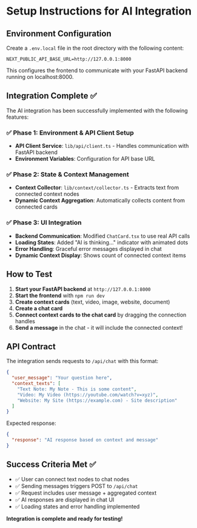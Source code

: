 # Setup Instructions for AI Integration

## Environment Configuration

Create a `.env.local` file in the root directory with the following content:

```env
NEXT_PUBLIC_API_BASE_URL=http://127.0.0.1:8000
```

This configures the frontend to communicate with your FastAPI backend running on localhost:8000.

## Integration Complete ✅

The AI integration has been successfully implemented with the following features:

### ✅ Phase 1: Environment & API Client Setup
- **API Client Service**: `lib/api/client.ts` - Handles communication with FastAPI backend
- **Environment Variables**: Configuration for API base URL

### ✅ Phase 2: State & Context Management  
- **Context Collector**: `lib/context/collector.ts` - Extracts text from connected context nodes
- **Dynamic Context Aggregation**: Automatically collects content from connected cards

### ✅ Phase 3: UI Integration
- **Backend Communication**: Modified `ChatCard.tsx` to use real API calls
- **Loading States**: Added "AI is thinking..." indicator with animated dots
- **Error Handling**: Graceful error messages displayed in chat
- **Dynamic Context Display**: Shows count of connected context items

## How to Test

1. **Start your FastAPI backend** at `http://127.0.0.1:8000`
2. **Start the frontend** with `npm run dev`
3. **Create context cards** (text, video, image, website, document)
4. **Create a chat card**
5. **Connect context cards to the chat card** by dragging the connection handles
6. **Send a message** in the chat - it will include the connected context!

## API Contract

The integration sends requests to `/api/chat` with this format:

```json
{
  "user_message": "Your question here",
  "context_texts": [
    "Text Note: My Note - This is some content",
    "Video: My Video (https://youtube.com/watch?v=xyz)",
    "Website: My Site (https://example.com) - Site description"
  ]
}
```

Expected response:
```json
{
  "response": "AI response based on context and message"
}
```

## Success Criteria Met ✅

- ✅ User can connect text nodes to chat nodes
- ✅ Sending messages triggers POST to `/api/chat`
- ✅ Request includes user message + aggregated context
- ✅ AI responses are displayed in chat UI
- ✅ Loading states and error handling implemented

**Integration is complete and ready for testing!**
